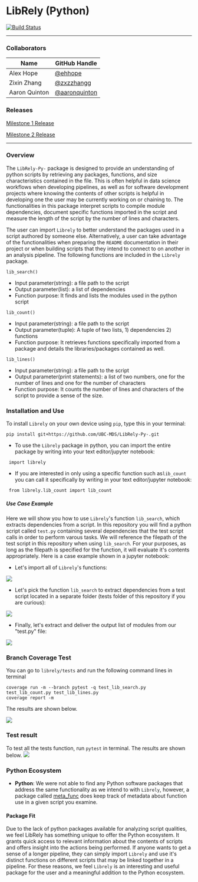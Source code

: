# LibRely (Python)

[![Build Status](https://travis-ci.com/ehhope/LibRely-Py-.svg?branch=master)](https://travis-ci.com/ehhope/LibRely-Py-)
_____
### Collaborators
| Name | GitHub Handle |
| ---- | ------ |
| Alex Hope | [@ehhope ]( https://github.com/ehhope) |
| Zixin Zhang     | [@zxzzhangg](https://github.com/zxzzhangg) |
| Aaron Quinton     | [@aaronquinton](https://github.com/aaronquinton ) 

### Releases

[Milestone 1 Release](https://github.com/UBC-MDS/LibRely-Py-/releases/tag/V1.0)

[Milestone 2 Release](https://github.com/UBC-MDS/LibRely-Py-/tree/2.0)
___

### Overview
The `LibRely-Py-` package is designed to provide an understanding of python scripts by retrieving any packages, functions, and size characteristics contained in the file. This is often helpful in data science workflows when developing pipelines, as well as for software development projects where knowing the contents of other scripts is helpful in developing one the user may be currently working on or chaining to. The functionalities in this package interpret scripts to compile module dependencies, document specific functions imported in the script and measure the length of the script by the number of lines and characters.

The user can import `Librely` to better understand the packages used in a script authored by someone else. Alternatively, a user can take advantage of the functionalities when preparing the ```README``` documentation in their project or when building scripts that they intend to connect to on another in an analysis pipeline. The following functions are included in the `Librely` package.

`lib_search()`

- Input parameter(string): a file path to the script
- Output parameter(list): a list of dependencies
- Function purpose: It finds and lists the modules used in the python script

`lib_count()`

- Input parameter(string): a file path to the script
- Output parameter(tuple): A tuple of two lists, 1) dependencies 2) functions
- Function purpose: It retrieves functions specifically imported from a package and details the libraries/packages contained as well.

`lib_lines()`

 - Input parameter(string): a file path to the script
 - Output parameter(print statements): a list of two numbers, one for the number of lines and one for the number of characters
 - Function purpose: It counts the number of lines and characters of the script to provide a sense of the size.


### Installation and Use
To install ```Librely``` on your own device using ```pip```, type this in your terminal:

```pip install git+https://github.com/UBC-MDS/LibRely-Py-.git```


- To use the ```Librely``` package in python, you can import the entire package by writing into your text editor/jupyter notebook:

``` import librely```

- If you are interested in only using a specific function such as```lib_count``` you can call it specifically by writing in your text editor/jupyter notebook:

``` from librely.lib_count import lib_count```

##### Use Case Example

Here we will show you how to use ```Librely```'s function ```lib_search```, which extracts dependencies from a script. In this repository you will find a python script called ```test.py``` containing several dependencies that the test script calls in order to perform varous tasks. We will reference the filepath of the test script in this repository when using ```lib_search```. For your purposes, as long as the filepath is specified for the function, it will evaluate it's contents appropriately. Here is a case example shown in a jupyter notebook:

- Let's import all of ```Librely```'s functions:

![](./doc/import_librely.png)


- Let's pick the function ```lib_search``` to extract dependencies from a test script located in a separate folder (tests folder of this repository if you are curious):

![](./doc/lib_search.png)


- Finally, let's extract and deliver the output list of modules from our "test.py" file:


![](./doc/output.png)



### Branch Coverage Test
You can go to `librely/tests` and run the following command lines in terminal
```
coverage run -m --branch pytest -q test_lib_search.py test_lib_count.py test_lib_lines.py
coverage report -m
```
The results are shown below.

![](./doc/coverage_result.png)

### Test result
To test all the tests function, run `pytest` in terminal. The results are shown below.
![](./doc/test_result.png)

### Python Ecosystem

- **Python**: We were not able to find any Python software packages that address the same functionality as we intend to with ```Librely```, however, a package called [meta_func](https://pypi.org/project/meta_func/) does keep track of metadata about function use in a given script you examine.

#### Package Fit
Due to the lack of python packages available for analyzing script qualities, we feel LibRely has something unique to offer the Python ecosystem. It grants quick access to relevant information about the contents of scripts and offers insight into the actions being performed. If anyone wants to get a sense of a longer pipeline, they can simply import ```Librely``` and use it's distinct functions on different scripts that may be linked together in a pipeline. For these reasons, we feel ```Librely``` is an interesting and useful package for the user and a meaningful addition to the Python ecosystem.
